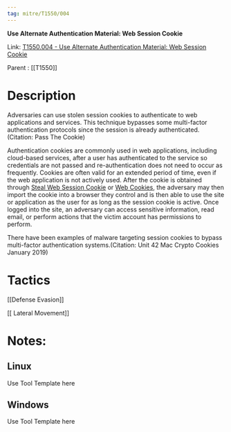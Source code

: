 ```yaml
---
tag: mitre/T1550/004
---
```


**Use Alternate Authentication Material: Web Session Cookie**

Link: [T1550.004 - Use Alternate Authentication Material: Web Session Cookie](https://attack.mitre.org/techniques/T1550/004)

Parent : [[T1550]]


# Description

Adversaries can use stolen session cookies to authenticate to web applications and services. This technique bypasses some multi-factor authentication protocols since the session is already authenticated.(Citation: Pass The Cookie)

Authentication cookies are commonly used in web applications, including cloud-based services, after a user has authenticated to the service so credentials are not passed and re-authentication does not need to occur as frequently. Cookies are often valid for an extended period of time, even if the web application is not actively used. After the cookie is obtained through [Steal Web Session Cookie](https://attack.mitre.org/techniques/T1539) or [Web Cookies](https://attack.mitre.org/techniques/T1606/001), the adversary may then import the cookie into a browser they control and is then able to use the site or application as the user for as long as the session cookie is active. Once logged into the site, an adversary can access sensitive information, read email, or perform actions that the victim account has permissions to perform.

There have been examples of malware targeting session cookies to bypass multi-factor authentication systems.(Citation: Unit 42 Mac Crypto Cookies January 2019)

# Tactics


[[Defense Evasion]]

[[ Lateral Movement]]


# Notes:

## Linux

Use Tool Template here

## Windows

Use Tool Template here